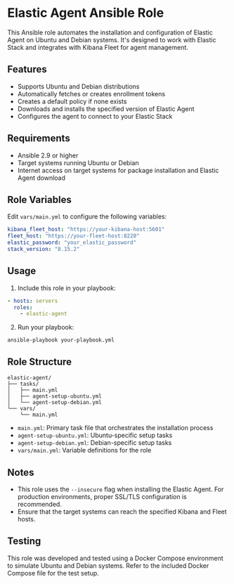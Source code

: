 # Elastic Agent Ansible Role

This Ansible role automates the installation and configuration of Elastic Agent on Ubuntu and Debian systems. It's designed to work with Elastic Stack and integrates with Kibana Fleet for agent management.

## Features

- Supports Ubuntu and Debian distributions
- Automatically fetches or creates enrollment tokens
- Creates a default policy if none exists
- Downloads and installs the specified version of Elastic Agent
- Configures the agent to connect to your Elastic Stack

## Requirements

- Ansible 2.9 or higher
- Target systems running Ubuntu or Debian
- Internet access on target systems for package installation and Elastic Agent download

## Role Variables

Edit `vars/main.yml` to configure the following variables:

```yaml
kibana_fleet_host: "https://your-kibana-host:5601"
fleet_host: "https://your-fleet-host:8220"
elastic_password: "your_elastic_password"
stack_version: "8.15.2"
```

## Usage

1. Include this role in your playbook:

```yaml
- hosts: servers
  roles:
    - elastic-agent
```

2. Run your playbook:

```
ansible-playbook your-playbook.yml
```

## Role Structure

```
elastic-agent/
├── tasks/
│   ├── main.yml
│   ├── agent-setup-ubuntu.yml
│   └── agent-setup-debian.yml
└── vars/
    └── main.yml
```

- `main.yml`: Primary task file that orchestrates the installation process
- `agent-setup-ubuntu.yml`: Ubuntu-specific setup tasks
- `agent-setup-debian.yml`: Debian-specific setup tasks
- `vars/main.yml`: Variable definitions for the role

## Notes

- This role uses the `--insecure` flag when installing the Elastic Agent. For production environments, proper SSL/TLS configuration is recommended.
- Ensure that the target systems can reach the specified Kibana and Fleet hosts.

## Testing

This role was developed and tested using a Docker Compose environment to simulate Ubuntu and Debian systems. Refer to the included Docker Compose file for the test setup.


